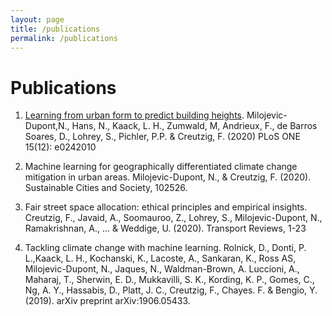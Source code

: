 ```yaml
---
layout: page
title: /publications
permalink: /publications
---
```


# Publications

1.  [Learning from urban form to predict building heights](buildings-heights.md). Milojevic-Dupont,N., Hans, N., Kaack, L. H., Zumwald, M, Andrieux, F., de Barros Soares, D., Lohrey, S., Pichler, P.P. & Creutzig, F. (2020) PLoS ONE 15(12):  e0242010 

2. Machine learning for geographically differentiated climate change mitigation in urban areas. Milojevic-Dupont, N., & Creutzig, F. (2020).  Sustainable Cities and Society, 102526.

3.  Fair street space allocation:  ethical principles and empirical insights. Creutzig, F., Javaid, A., Soomauroo, Z., Lohrey, S., Milojevic-Dupont, N., Ramakrishnan, A., ...  & Weddige, U. (2020).  Transport Reviews, 1-23

4.  Tackling climate change with machine learning.  Rolnick, D., Donti, P. L.,Kaack, L. H., Kochanski, K., Lacoste, A., Sankaran, K., Ross AS, Milojevic-Dupont, N.,  Jaques,  N.,  Waldman-Brown,  A.   Luccioni,  A.,  Maharaj,  T.,  Sherwin,  E.  D., Mukkavilli, S. K., Kording, K. P., Gomes, C., Ng, A. Y., Hassabis, D., Platt, J. C.,
Creutzig, F., Chayes.  F. & Bengio, Y. (2019).  arXiv preprint arXiv:1906.05433.